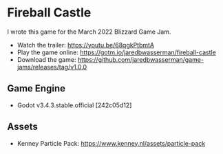 # Fireball Castle
I wrote this game for the March 2022 Blizzard Game Jam.
- Watch the trailer: https://youtu.be/68qgkPtbmtA
- Play the game online: https://gotm.io/jaredbwasserman/fireball-castle
- Download the game: https://github.com/jaredbwasserman/game-jams/releases/tag/v1.0.0

## Game Engine
- Godot v3.4.3.stable.official [242c05d12]

## Assets
- Kenney Particle Pack: https://www.kenney.nl/assets/particle-pack
